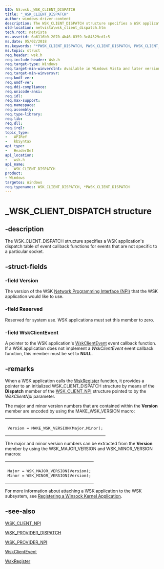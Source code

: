 ```yaml
---
UID: NS:wsk._WSK_CLIENT_DISPATCH
title: "_WSK_CLIENT_DISPATCH"
author: windows-driver-content
description: The WSK_CLIENT_DISPATCH structure specifies a WSK application's dispatch table of event callback functions for events that are not specific to a particular socket.
old-location: netvista\wsk_client_dispatch.htm
tech.root: netvista
ms.assetid: 6a6116b0-2070-4b46-8359-3c84529cd1c5
ms.date: 05/02/2018
ms.keywords: "*PWSK_CLIENT_DISPATCH, PWSK_CLIENT_DISPATCH, PWSK_CLIENT_DISPATCH structure pointer [Network Drivers Starting with Windows Vista], WSK_CLIENT_DISPATCH, WSK_CLIENT_DISPATCH structure [Network Drivers Starting with Windows Vista], _WSK_CLIENT_DISPATCH, netvista.wsk_client_dispatch, wsk/PWSK_CLIENT_DISPATCH, wsk/WSK_CLIENT_DISPATCH, wskref_59bad29c-be6f-4a0d-8bf6-7112cd2c8855.xml"
ms.topic: struct
req.header: wsk.h
req.include-header: Wsk.h
req.target-type: Windows
req.target-min-winverclnt: Available in Windows Vista and later versions of the Windows operating   systems.
req.target-min-winversvr: 
req.kmdf-ver: 
req.umdf-ver: 
req.ddi-compliance: 
req.unicode-ansi: 
req.idl: 
req.max-support: 
req.namespace: 
req.assembly: 
req.type-library: 
req.lib: 
req.dll: 
req.irql: 
topic_type:
-	APIRef
-	kbSyntax
api_type:
-	HeaderDef
api_location:
-	wsk.h
api_name:
-	WSK_CLIENT_DISPATCH
product:
- Windows
targetos: Windows
req.typenames: WSK_CLIENT_DISPATCH, *PWSK_CLIENT_DISPATCH
---
```


# _WSK_CLIENT_DISPATCH structure


## -description


The WSK_CLIENT_DISPATCH structure specifies a WSK application's dispatch table of event callback
  functions for events that are not specific to a particular socket.


## -struct-fields




### -field Version

The version of the WSK 
     <a href="https://docs.microsoft.com/windows-hardware/drivers/network/network-programming-interface">Network Programming Interface
     (NPI)</a> that the WSK application would like to use.


### -field Reserved

Reserved for system use. WSK applications must set this member to zero.


### -field WskClientEvent

A pointer to the WSK application's 
     <a href="https://msdn.microsoft.com/5511f540-4448-4cbe-849a-b1712453fae1">WskClientEvent</a> event callback function. If
     a WSK application does not implement a 
     <i>WskClientEvent</i> event callback function, this member must be set to <b>NULL</b>.


## -remarks



When a WSK application calls the 
    <a href="https://msdn.microsoft.com/library/windows/hardware/ff571143">WskRegister</a> function, it provides a pointer to
    an initialized WSK_CLIENT_DISPATCH structure by means of the 
    <b>Dispatch</b> member of the 
    <a href="https://msdn.microsoft.com/library/windows/hardware/ff571163">WSK_CLIENT_NPI</a> structure pointed to by the 
    <i>WskClientNpi</i> parameter.

The major and minor version numbers that are contained within the 
    <b>Version</b> member are encoded by using the MAKE_WSK_VERSION macro:

<div class="code"><span codelanguage=""><table>
<tr>
<th></th>
</tr>
<tr>
<td>
<pre>Version = MAKE_WSK_VERSION(Major,Minor);</pre>
</td>
</tr>
</table></span></div>
The major and minor version numbers can be extracted from the 
    <b>Version</b> member by using the WSK_MAJOR_VERSION and WSK_MINOR_VERSION macros:

<div class="code"><span codelanguage=""><table>
<tr>
<th></th>
</tr>
<tr>
<td>
<pre>Major = WSK_MAJOR_VERSION(Version);
Minor = WSK_MINOR_VERSION(Version);</pre>
</td>
</tr>
</table></span></div>
For more information about attaching a WSK application to the WSK subsystem, see 
    <a href="https://docs.microsoft.com/windows-hardware/drivers/network/registering-a-winsock-kernel-application">Registering a Winsock Kernel
    Application</a>.




## -see-also




<a href="https://msdn.microsoft.com/library/windows/hardware/ff571163">WSK_CLIENT_NPI</a>



<a href="https://msdn.microsoft.com/library/windows/hardware/ff571175">WSK_PROVIDER_DISPATCH</a>



<a href="https://msdn.microsoft.com/library/windows/hardware/ff571177">WSK_PROVIDER_NPI</a>



<a href="https://msdn.microsoft.com/5511f540-4448-4cbe-849a-b1712453fae1">WskClientEvent</a>



<a href="https://msdn.microsoft.com/library/windows/hardware/ff571143">WskRegister</a>
 

 

